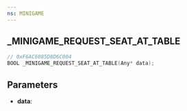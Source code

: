 ```yaml
---
ns: MINIGAME
---
```

## _MINIGAME_REQUEST_SEAT_AT_TABLE

```c
// 0xF6AC6085D8D6C004
BOOL _MINIGAME_REQUEST_SEAT_AT_TABLE(Any* data);
```

## Parameters
* **data**:
